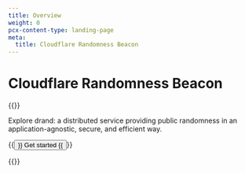 ```yaml
---
title: Overview
weight: 0
pcx-content-type: landing-page
meta:
  title: Cloudflare Randomness Beacon
---
```


# Cloudflare Randomness Beacon

{{<content-column>}}

Explore drand: a distributed service providing public randomness in an application-agnostic, secure, and efficient way.

<p>
  {{<button type="primary" href="/about">}}
    Get started
  {{</button>}}
</p>

{{</content-column>}}
